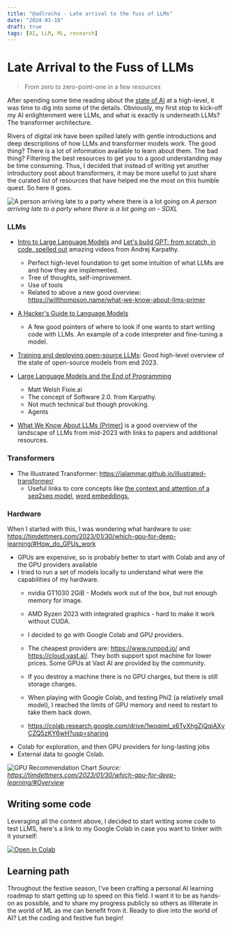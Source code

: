```yaml
---
title: "@adlrocha - Late arrival to the fuss of LLMs"
date: "2024-01-18"
draft: true
tags: [AI, LLM, ML, research]
---
```


# Late Arrival to the Fuss of LLMs
> From zero to zero-point-one in a few resources

After spending some time reading about the [state of AI](./2023-12-07-state-ai.md) at a high-level, it was time to dig into some of the details. Obviously, my first stop to kick-off my AI enlightenment were LLMs, and what is exactly is underneath LLMs? The transformer architecture.

Rivers of digital ink have been spilled lately with gentle introductions and deep descriptions of how LLMs and transformer models work. The good thing? There is a lot of information available to learn about them. The bad thing? Filtering the best resources to get you to a good understanding may be time consuming. Thus, I decided that instead of writing yet another introductory post about transformers, it may be more useful to just share the curated list of resources that have helped me the most on this humble quest. So here it goes.

![A person arriving late to a party where there is a lot going on](../images/kid-ai.jpeg)
*A person arriving late to a party where there is a lot going on - SDXL*

###  LLMs
- [Intro to Large Language Models](https://www.youtube.com/watch?v=zjkBMFhNj_g) and [Let's build GPT: from scratch, in code, spelled out](https://www.youtube.com/watch?v=kCc8FmEb1nY) amazing videos from Andrej Karpathy.
  - Perfect high-level foundation to get some intuition of what LLMs are and how they are implemented.
  - Tree of thoughts, self-improvement.
  - Use of tools
  - Related to above a new good overview: https://willthompson.name/what-we-know-about-llms-primer
- [A Hacker's Guide to Language Models](https://www.youtube.com/watch?v=jkrNMKz9pWU)
  - A few good pointers of where to look if one wants to start writing code with LLMs. An example of a code interpreter and fine-tuning a model.
- [Training and deploying open-source LLMs](https://www.youtube.com/watch?v=Ma4clS-IdhA): Good high-level overview of the state of open-source models from end 2023.


- [Large Language Models and the End of Programming](https://www.youtube.com/watch?v=JhCl-GeT4jw)
  - Matt Welsh Fixie.ai
  - The concept of Software 2.0. from Karpathy.
  - Not much technical but though provoking. 
  - Agents
- [What We Know About LLMs (Primer)](https://willthompson.name/what-we-know-about-llms-primer) is a good overview of the landscape of LLMs from mid-2023 with links to papers and additional resources.

### Transformers
- The Illustrated Transformer: https://jalammar.github.io/illustrated-transformer/
  - Useful links to core concepts like [the context and attention of a seq2seq model](https://machinelearningmastery.com/what-are-word-embeddings/), [word embeddings](https://machinelearningmastery.com/what-are-word-embeddings/), 

### Hardware
When I started with this, I was wondering what hardware to use:
https://timdettmers.com/2023/01/30/which-gpu-for-deep-learning/#How_do_GPUs_work
- GPUs are expensive, so is probably better to start with Colab and any of the GPU providers available
- I tried to run a set of models locally to understand what were the capabilities of my hardware.
  - nvidia GT1030 2GiB - Models work out of the box, but not enough memory for image.
  - AMD Ryzen 2023 with integrated graphics - hard to make it work without CUDA.
  - I decided to go with Google Colab and GPU providers.
  - The cheapest providers are: https://www.runpod.io/ and https://cloud.vast.ai/. They both support spot machine for lower prices. Some GPUs at Vast AI are provided by the community.
  - If you destroy a machine there is no GPU charges, but there is still storage charges.

  - When playing with Google Colab, and testing Phi2 (a relatively small model), I reached the limits of GPU memory and need to restart to take them back down.
  - https://colab.research.google.com/drive/1woqimI_x6TyXhgZjQqiAXyCZQ5zKY6wH?usp=sharing
- Colab for exploration, and then GPU providers for long-lasting jobs
- External data to google Colab.

![GPU Recommendation Chart](../images/gpu-decision.png)
*Source: https://timdettmers.com/2023/01/30/which-gpu-for-deep-learning/#Overview*

## Writing some code
Leveraging all the content above, I decided to start writing some code to test LLMS, here's a link to my Google Colab in case you want to tinker with it yourself:

[![Open In Colab](https://colab.research.google.com/assets/colab-badge.svg)](https://colab.research.google.com/drive/1woqimI_x6TyXhgZjQqiAXyCZQ5zKY6wH?usp=sharing)

## Learning path
Throughout the festive season, I've been crafting a personal AI learning roadmap to start getting up to speed on this field. I want it to be as hands-on as possible, and to share my progress publicly so others as illiterate in the world of ML as me can benefit from it.  Ready to dive into the world of AI? Let the coding and festive fun begin!
